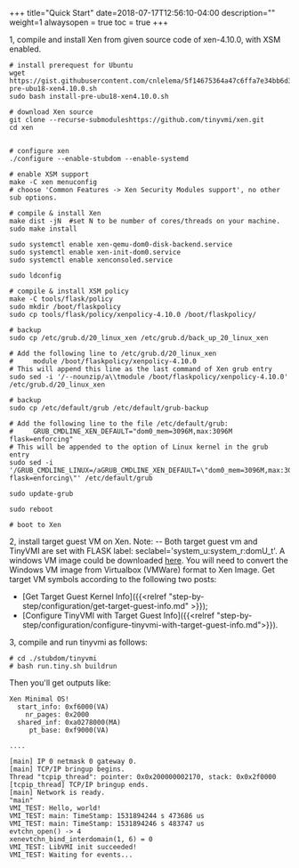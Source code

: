 
+++
title="Quick Start"
date=2018-07-17T12:56:10-04:00
description=""
weight=1
alwaysopen = true
toc = true
+++


1, compile and install Xen from given source code of xen-4.10.0, with XSM enabled.

    # install prerequest for Ubuntu
    wget https://gist.githubusercontent.com/cnlelema/5f14675364a47c6ffa7e34bb6d3ad470/raw/41cffdbc8d0c689e8d9ba78d886a215125d833d9/install-pre-ubu18-xen4.10.0.sh
    sudo bash install-pre-ubu18-xen4.10.0.sh

    # download Xen source
    git clone --recurse-submoduleshttps://github.com/tinyvmi/xen.git
    cd xen


    # configure xen
    ./configure --enable-stubdom --enable-systemd

    # enable XSM support
    make -C xen menuconfig
    # choose 'Common Features -> Xen Security Modules support', no other sub options. 
    
    # compile & install Xen
    make dist -jN  #set N to be number of cores/threads on your machine.
    sudo make install 

    sudo systemctl enable xen-qemu-dom0-disk-backend.service
    sudo systemctl enable xen-init-dom0.service
    sudo systemctl enable xenconsoled.service

    sudo ldconfig

    # compile & install XSM policy
    make -C tools/flask/policy
    sudo mkdir /boot/flaskpolicy
    sudo cp tools/flask/policy/xenpolicy-4.10.0 /boot/flaskpolicy/

    # backup
    sudo cp /etc/grub.d/20_linux_xen /etc/grub.d/back_up_20_linux_xen

    # Add the following line to /etc/grub.d/20_linux_xen
    #     module /boot/flaskpolicy/xenpolicy-4.10.0
    # This will append this line as the last command of Xen grub entry
    sudo sed -i '/--nounzip/a\\tmodule /boot/flaskpolicy/xenpolicy-4.10.0' /etc/grub.d/20_linux_xen

    # backup 
    sudo cp /etc/default/grub /etc/default/grub-backup

    # Add the following line to the file /etc/default/grub:
    #     GRUB_CMDLINE_XEN_DEFAULT="dom0_mem=3096M,max:3096M flask=enforcing"
    # This will be appended to the option of Linux kernel in the grub entry
    sudo sed -i '/GRUB_CMDLINE_LINUX=/aGRUB_CMDLINE_XEN_DEFAULT=\"dom0_mem=3096M,max:3096M flask=enforcing\"' /etc/default/grub

    sudo update-grub

    sudo reboot

    # boot to Xen


2, install target guest VM on Xen. Note: -- Both target guest vm and TinyVMI are set with FLASK label: seclabel='system_u:system_r:domU_t'. A windows VM image could be downloaded [here](https://developer.microsoft.com/en-us/microsoft-edge/tools/vms/). You will need to convert the Windows VM image from Virtualbox (VMWare) format to Xen Image. Get target VM symbols according to the following two posts:

- [Get Target Guest Kernel Info]({{<relref "step-by-step/configuration/get-target-guest-info.md" >}});
- [Configure TinyVMI with Target Guest Info]({{<relref "step-by-step/configuration/configure-tinyvmi-with-target-guest-info.md">}}).

3, compile and run tinyvmi as follows:


    # cd ./stubdom/tinyvmi
    # bash run.tiny.sh buildrun
    
Then you'll get outputs like:

    Xen Minimal OS!
      start_info: 0xf6000(VA)
        nr_pages: 0x2000
      shared_inf: 0xa0278000(MA)
         pt_base: 0xf9000(VA)

    ....

    [main] IP 0 netmask 0 gateway 0.
    [main] TCP/IP bringup begins.
    Thread "tcpip_thread": pointer: 0x0x200000002170, stack: 0x0x2f0000
    [tcpip_thread] TCP/IP bringup ends.
    [main] Network is ready.
    "main" 
    VMI_TEST: Hello, world!
    VMI_TEST: main: TimeStamp: 1531894244 s 473686 us
    VMI_TEST: main: TimeStamp: 1531894246 s 483747 us
    evtchn_open() -> 4
    xenevtchn_bind_interdomain(1, 6) = 0
    VMI_TEST: LibVMI init succeeded!
    VMI_TEST: Waiting for events...

